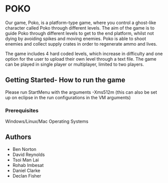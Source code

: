 # POKO 

Our game, Poko, is a platform-type game, where you control a ghost-like character called Poko through different levels. 
The aim of the game is to guide Poko through different levels to get to the end platform, whilst not dying by avoiding spikes
 and moving enemies. Poko is able to shoot enemies and collect supply crates in order to regenerate ammo and lives.

The game includes 4 hard coded levels, which increase in difficulty and one option for the user to upload their own level through a text file. 
The game can be played in single player or multiplayer, limited to two players.

## Getting Started- How to run the game

Please run StartMenu with the arguments -Xms512m (this can also be set up on eclipse in the run configurations in the VM arguments)

### Prerequisites

Windows/Linux/Mac Operating Systems


## Authors
* Ben Norton
* David Reynolds
* Tsoi Man Lai
* Rohab Imbesat
* Daniel Clarke
* Declan Fisher

